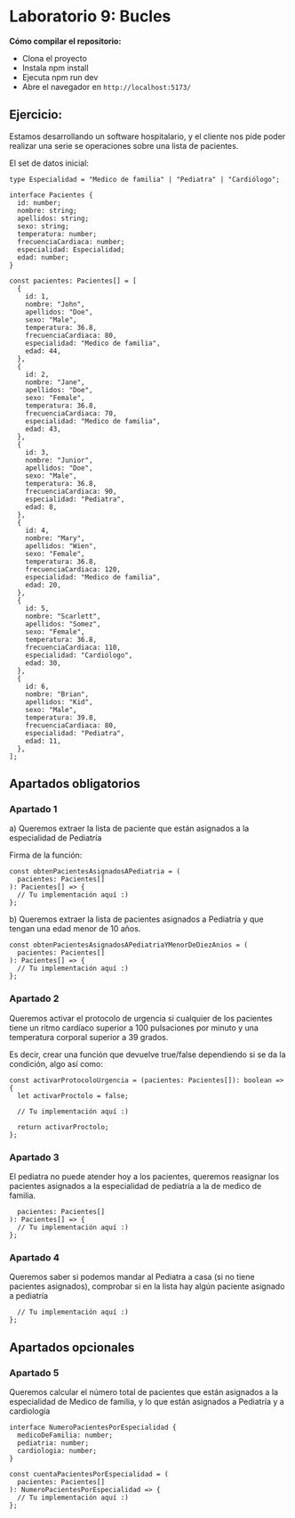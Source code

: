 # Laboratorio 9: Bucles

**Cómo compilar el repositorio:**

- Clona el proyecto
- Instala npm install
- Ejecuta npm run dev
- Abre el navegador en `http://localhost:5173/`

## Ejercicio:

Estamos desarrollando un software hospitalario, y el cliente nos pide poder realizar una serie se operaciones sobre una lista de pacientes.

El set de datos inicial:

```
type Especialidad = "Medico de familia" | "Pediatra" | "Cardiólogo";

interface Pacientes {
  id: number;
  nombre: string;
  apellidos: string;
  sexo: string;
  temperatura: number;
  frecuenciaCardiaca: number;
  especialidad: Especialidad;
  edad: number;
}

const pacientes: Pacientes[] = [
  {
    id: 1,
    nombre: "John",
    apellidos: "Doe",
    sexo: "Male",
    temperatura: 36.8,
    frecuenciaCardiaca: 80,
    especialidad: "Medico de familia",
    edad: 44,
  },
  {
    id: 2,
    nombre: "Jane",
    apellidos: "Doe",
    sexo: "Female",
    temperatura: 36.8,
    frecuenciaCardiaca: 70,
    especialidad: "Medico de familia",
    edad: 43,
  },
  {
    id: 3,
    nombre: "Junior",
    apellidos: "Doe",
    sexo: "Male",
    temperatura: 36.8,
    frecuenciaCardiaca: 90,
    especialidad: "Pediatra",
    edad: 8,
  },
  {
    id: 4,
    nombre: "Mary",
    apellidos: "Wien",
    sexo: "Female",
    temperatura: 36.8,
    frecuenciaCardiaca: 120,
    especialidad: "Medico de familia",
    edad: 20,
  },
  {
    id: 5,
    nombre: "Scarlett",
    apellidos: "Somez",
    sexo: "Female",
    temperatura: 36.8,
    frecuenciaCardiaca: 110,
    especialidad: "Cardiólogo",
    edad: 30,
  },
  {
    id: 6,
    nombre: "Brian",
    apellidos: "Kid",
    sexo: "Male",
    temperatura: 39.8,
    frecuenciaCardiaca: 80,
    especialidad: "Pediatra",
    edad: 11,
  },
];
```

## Apartados obligatorios

### Apartado 1

a) Queremos extraer la lista de paciente que están asignados a la especialidad de Pediatría

Firma de la función:

```
const obtenPacientesAsignadosAPediatria = (
  pacientes: Pacientes[]
): Pacientes[] => {
  // Tu implementación aquí :)
};
```

b) Queremos extraer la lista de pacientes asignados a Pediatría y que tengan una edad menor de 10 años.

```
const obtenPacientesAsignadosAPediatriaYMenorDeDiezAnios = (
  pacientes: Pacientes[]
): Pacientes[] => {
  // Tu implementación aquí :)
};
```

### Apartado 2

Queremos activar el protocolo de urgencia si cualquier de los pacientes tiene un ritmo cardíaco superior a 100 pulsaciones por minuto y una temperatura corporal superior a 39 grados.

Es decir, crear una función que devuelve true/false dependiendo si se da la condición, algo así como:

```
const activarProtocoloUrgencia = (pacientes: Pacientes[]): boolean => {
  let activarProctolo = false;

  // Tu implementación aquí :)

  return activarProctolo;
};
```

### Apartado 3

El pediatra no puede atender hoy a los pacientes, queremos reasignar los pacientes asignados a la especialidad de pediatría a la de medico de familia.

```const reasignaPacientesAMedicoFamilia = (
  pacientes: Pacientes[]
): Pacientes[] => {
  // Tu implementación aquí :)
};
```

### Apartado 4

Queremos saber si podemos mandar al Pediatra a casa (si no tiene pacientes asignados), comprobar si en la lista hay algún paciente asignado a pediatría

```const HayPacientesDePediatria = (pacientes: Pacientes[]): boolean => {
  // Tu implementación aquí :)
};
```

## Apartados opcionales

### Apartado 5

Queremos calcular el número total de pacientes que están asignados a la especialidad de Medico de familia, y lo que están asignados a Pediatría y a cardiología

```
interface NumeroPacientesPorEspecialidad {
  medicoDeFamilia: number;
  pediatria: number;
  cardiologia: number;
}

const cuentaPacientesPorEspecialidad = (
  pacientes: Pacientes[]
): NumeroPacientesPorEspecialidad => {
  // Tu implementación aquí :)
};
```
